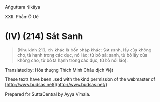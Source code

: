  

Aṅguttara Nikāya

XXII. Phẩm Ô Uế

# (IV) (214) Sát Sanh

> (Như kinh 213, chỉ khác là bốn pháp khác: Sát sanh, lấy của không cho, tà hạnh trong các dục, nói láo; từ bỏ sát sanh, từ bỏ lấy của không cho, từ bỏ tà hạnh trong các dục, từ bỏ nói láo).

Translated by: Hòa thượng Thích Minh Châu dịch Việt

These texts have been used with the kind permission of the webmaster of [http://www.budsas.net/](http://www.budsas.net/)

Prepared for SuttaCentral by Ayya Vimala.